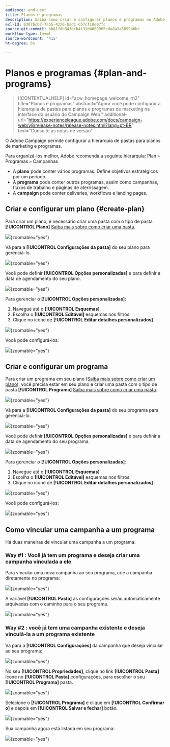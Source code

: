 ```yaml
---
audience: end-user
title: Planos e programas
description: Saiba como criar e configurar planos e programas no Adobe Campaign
exl-id: 0307bcb7-7ab5-4226-bad1-cb7cf10e97fc
source-git-commit: bb61fdb34fecb4131d4069965cda8a3a5099b6bc
workflow-type: tm+mt
source-wordcount: '415'
ht-degree: 6%

---
```


# Planos e programas {#plan-and-programs}

>[!CONTEXTUALHELP]
>id="acw_homepage_welcome_rn2"
>title="Planos e programas"
>abstract="Agora você pode configurar a hierarquia de pastas para planos e programas de marketing na interface do usuário do Campaign Web."
>additional-url="https://experienceleague.adobe.com/docs/campaign-web/v8/release-notes/release-notes.html?lang=pt-BR" text="Consulte as notas de versão"

O Adobe Campaign permite configurar a hierarquia de pastas para planos de marketing e programas.

Para organizá-los melhor, Adobe recomenda a seguinte hierarquia: Plan `>` Programas `>` Campanhas

* A **plano** pode conter vários programas. Define objetivos estratégicos por um período.
* A **programa** pode conter outros programas, assim como campanhas, fluxos de trabalho e páginas de aterrissagem.
* A **campaign** pode conter deliveries, workflows e landing pages.

## Criar e configurar um plano {#create-plan}

Para criar um plano, é necessário criar uma pasta com o tipo de pasta **[!UICONTROL Plano]** [Saiba mais sobre como criar uma pasta](create-manage-folder.md).

![](assets/plan_create.png){zoomable="yes"}

Vá para a **[!UICONTROL Configurações da pasta]** do seu plano para gerenciá-lo.

![](assets/plan_settings.png){zoomable="yes"}

Você pode definir **[!UICONTROL Opções personalizadas]** e para definir a data de agendamento do seu plano.

![](assets/plan_options.png){zoomable="yes"}

Para gerenciar o  **[!UICONTROL Opções personalizadas]**:

1. Navegue até o **[!UICONTROL Esquemas]**
1. Escolha o **[!UICONTROL Editável]** esquemas nos filtros
1. Clique no ícone de **[!UICONTROL Editar detalhes personalizados]**

![](assets/plan_edit.png){zoomable="yes"}

Você pode configurá-los:

![](assets/plan_customfields.png){zoomable="yes"}

## Criar e configurar um programa

Para criar um programa em seu plano ([Saiba mais sobre como criar um plano](#create-plan)), você precisa estar em seu plano e criar uma pasta com o tipo de pasta **[!UICONTROL Programa]** [Saiba mais sobre como criar uma pasta](create-manage-folder.md).

![](assets/program_create.png){zoomable="yes"}

Vá para a **[!UICONTROL Configurações da pasta]** do seu programa para gerenciá-lo.

![](assets/program_settings.png){zoomable="yes"}

Você pode definir **[!UICONTROL Opções personalizadas]** e para definir a data de agendamento do seu programa.

![](assets/program_options.png){zoomable="yes"}

Para gerenciar o  **[!UICONTROL Opções personalizadas]**:

1. Navegue até o **[!UICONTROL Esquemas]**
1. Escolha o **[!UICONTROL Editável]** esquemas nos filtros
1. Clique no ícone de **[!UICONTROL Editar detalhes personalizados]**

![](assets/program_edit.png){zoomable="yes"}

Você pode configurá-los:

![](assets/program_customfields.png){zoomable="yes"}

## Como vincular uma campanha a um programa

Há duas maneiras de vincular uma campanha a um programa:

### Way #1 : Você já tem um programa e deseja criar uma campanha vinculada a ele

Para vincular uma nova campanha ao seu programa, crie a campanha diretamente no programa:

![](assets/program_campaign_create.png){zoomable="yes"}

A variável **[!UICONTROL Pasta]** as configurações serão automaticamente arquivadas com o caminho para o seu programa.

![](assets/program_campaign_folder.png){zoomable="yes"}

### Way #2 : você já tem uma campanha existente e deseja vinculá-la a um programa existente

Vá para a **[!UICONTROL Configurações]** da campanha que deseja vincular ao seu programa:

![](assets/campaign_settings.png){zoomable="yes"}

No seu **[!UICONTROL Propriedades]**, clique no link **[!UICONTROL Pasta]** ícone no **[!UICONTROL Pasta]** configurações, para escolher o seu **[!UICONTROL Programa]** pasta.

![](assets/campaign_folder.png){zoomable="yes"}

Selecione o **[!UICONTROL Programa]** e clique em **[!UICONTROL Confirmar o]** e depois em **[!UICONTROL Salvar e fechar]** botão.

![](assets/campaign_linked.png){zoomable="yes"}

Sua campanha agora está listada em seu programa:

![](assets/campaign_in_program.png){zoomable="yes"}
